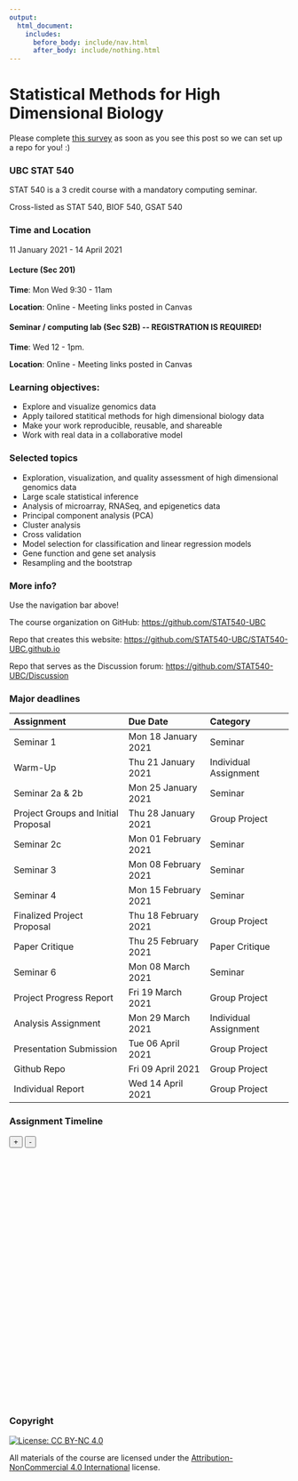 ```yaml
---
output:
  html_document:
    includes:
      before_body: include/nav.html
      after_body: include/nothing.html
---
```



# Statistical Methods for High Dimensional Biology
<span style="color: red"></span>

Please complete <span style="color: blue">[this survey](https://docs.google.com/forms/d/e/1FAIpQLSd8WlRLiBRaNrNk5PEY87nLkEPjZ60BcdTMUU0JAQRyMkkNsg/viewform?usp=sf_link)</span> as soon as you see this post so we can set up a repo for you! :) 

### UBC STAT 540

STAT 540 is a 3 credit course with a mandatory computing seminar.

Cross-listed as STAT 540, BIOF 540, GSAT 540

### Time and Location

11 January 2021 - 14 April 2021

#### Lecture (Sec 201)

**Time**: Mon Wed 9:30 - 11am

**Location**: Online - Meeting links posted in Canvas

#### Seminar / computing lab (Sec S2B) -- REGISTRATION IS REQUIRED!

**Time**: Wed 12 - 1pm. 

**Location**: Online - Meeting links posted in Canvas

### Learning objectives:

  * Explore and visualize genomics data
  * Apply tailored statitical methods for high dimensional biology data
  * Make your work reproducible, reusable, and shareable
  * Work with real data in a collaborative model

### Selected topics

  * Exploration, visualization, and quality assessment of high dimensional genomics data
  * Large scale statistical inference
  * Analysis of microarray, RNASeq, and epigenetics data
  * Principal component analysis (PCA)
  * Cluster analysis
  * Cross validation
  * Model selection for classification and linear regression models
  * Gene function and gene set analysis
  * Resampling and the bootstrap

### More info?

Use the navigation bar above!

The course organization on GitHub: <https://github.com/STAT540-UBC>  

Repo that creates this website: <https://github.com/STAT540-UBC/STAT540-UBC.github.io>

Repo that serves as the Discussion forum: <https://github.com/STAT540-UBC/Discussion>

### Major deadlines

|Assignment                          |Due Date             |Category              |
|:-----------------------------------|:--------------------|:---------------------|
|Seminar 1                           |Mon 18 January 2021  |Seminar               |
|Warm-Up                             |Thu 21 January 2021  |Individual Assignment |
|Seminar 2a & 2b                     |Mon 25 January 2021  |Seminar               |
|Project Groups and Initial Proposal |Thu 28 January 2021  |Group Project         |
|Seminar 2c                          |Mon 01 February 2021 |Seminar               |
|Seminar 3                           |Mon 08 February 2021 |Seminar               |
|Seminar 4                           |Mon 15 February 2021 |Seminar               |
|Finalized Project Proposal          |Thu 18 February 2021 |Group Project         |
|Paper Critique                      |Thu 25 February 2021 |Paper Critique        |
|Seminar 6                           |Mon 08 March 2021    |Seminar               |
|Project Progress Report             |Fri 19 March 2021    |Group Project         |
|Analysis Assignment                 |Mon 29 March 2021    |Individual Assignment |
|Presentation Submission             |Tue 06 April 2021    |Group Project         |
|Github Repo                         |Fri 09 April 2021    |Group Project         |
|Individual Report                   |Wed 14 April 2021    |Group Project         |

### Assignment Timeline

<!--html_preserve--><div id="htmlwidget-35dfae03efe8db48cfc1" class="timevis html-widget" style="width:672px;height:480px;">
<div class="btn-group zoom-menu">
<button type="button" class="btn btn-default btn-lg zoom-in" title="Zoom in">+</button>
<button type="button" class="btn btn-default btn-lg zoom-out" title="Zoom out">-</button>
</div>
</div>
<script type="application/json" data-for="htmlwidget-35dfae03efe8db48cfc1">{"x":{"items":[{"id":"1","content":"Warm-Up","start":"2021-01-21 23:59:00","Category":"Individual Assignment","style":"background-color: gold;"},{"id":"2","content":"Paper Critique","start":"2021-02-25 23:59:00","Category":"Paper Critique","style":"background-color: aqua;"},{"id":"3","content":"Analysis Assignment","start":"2021-03-29 23:59:00","Category":"Individual Assignment","style":"background-color: pink;"},{"id":"4","content":"Project Groups and Initial Proposal","start":"2021-01-28 23:59:00","Category":"Group Project","style":"background-color: lavender;"},{"id":"5","content":"Finalized Project Proposal","start":"2021-02-18 23:59:00","Category":"Group Project","style":"background-color: lavender;"},{"id":"6","content":"Project Progress Report","start":"2021-03-19 23:59:00","Category":"Group Project","style":"background-color: lavender;"},{"id":"7","content":"Presentation Submission","start":"2021-04-06 23:59:00","Category":"Group Project","style":"background-color: lavender;"},{"id":"8","content":"Github Repo","start":"2021-04-09 23:59:00","Category":"Group Project","style":"background-color: lavender;"},{"id":"9","content":"Individual Report","start":"2021-04-14 23:59:00","Category":"Group Project","style":"background-color: lavender;"},{"id":"10","content":"Seminar 1","start":"2021-01-18 23:59:00","Category":"Seminar","style":"background-color: palegreen;"},{"id":"11","content":"Seminar 2a & 2b","start":"2021-01-25 23:59:00","Category":"Seminar","style":"background-color: palegreen;"},{"id":"12","content":"Seminar 2c","start":"2021-02-01 23:59:00","Category":"Seminar","style":"background-color: palegreen;"},{"id":"13","content":"Seminar 3","start":"2021-02-08 23:59:00","Category":"Seminar","style":"background-color: palegreen;"},{"id":"14","content":"Seminar 4","start":"2021-02-15 23:59:00","Category":"Seminar","style":"background-color: palegreen;"},{"id":"15","content":"Seminar 6","start":"2021-03-08 23:59:00","Category":"Seminar","style":"background-color: palegreen;"}],"groups":null,"showZoom":true,"zoomFactor":0.5,"fit":true,"options":[],"height":null,"api":[]},"evals":[],"jsHooks":[]}</script><!--/html_preserve-->

### Copyright 

[![License: CC BY-NC 4.0](https://licensebuttons.net/l/by-nc/4.0/80x15.png)](https://creativecommons.org/licenses/by-nc/4.0/)

All materials of the course are licensed under the [Attribution-NonCommercial 4.0 International](https://creativecommons.org/licenses/by-nc/4.0/) license.
